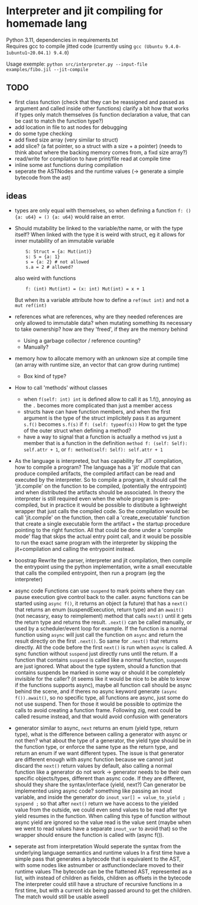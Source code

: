 # Interpreter and jit compiling for homemade lang

Python 3.11, dependencies in requirements.txt  
Requires gcc to compile jitted code (currently using `gcc (Ubuntu 9.4.0-1ubuntu1~20.04.1) 9.4.0`)

Usage exemple: `python src/interpreter.py --input-file examples/fibo.jil --jit-compile`

## TODO

- first class function (check that they can be reassigned and passed as argument and called inside other functions)
    clarify a bit how that works if types only match themselves (is function declaration a value, that can be cast to match the function type?)
- add location in file to ast nodes for debugging
- do some type checking
- add fixed size array (very similar to struct)
- add slice? (a fat pointer, so a struct with a size + a pointer) (needs to think about where the backing memory comes from, a fixd size array?)
- read/write for compilation to have print/file read at compile time
- inline some ast functions during compilation
- seperate the ASTNodes and the runtime values (-> generate a simple bytecode from the ast)

## ideas

- types are only equal with themselves, so when defining a function `f: () {a: u64} = () {a: u64}` would raise an error.

- Should mutability be linked to the variable/the name, or with the type itself?
    When linked with the type it is weird with struct, eg it allows for inner mutability of an immutable variable
    ```
        S: Struct = {a: Mut(int)}
        s: S = {a: 1}
        s = {a: 2} # not allowed
        s.a = 2 # allowed?
    ```
    also weird with functions
    ```
        f: (int) Mut(int) = (x: int) Mut(int) = x + 1
    ```
    But when its a variable attribute how to define a `ref(mut int)` and not a `mut ref(int)`

- references
    what are references, why are they needed
    references are only allowed to immutable data? when mutating something its necessary to take ownership?
    how are they 'freed', if they are the memory behind
    - Using a garbage collector / reference counting?
    - Manually?

- memory
    how to allocate memory with an unknown size at compile time (an array with runtime size, an vector that can grow during runtime)
    - Box kind of type?

- How to call 'methods' without classes
    - when `f(self: int) int` is defined allow to call it as 1.f(), annoying as the `.` becomes more complicated than just a member access
    - structs have can have function members, and when the first argument is the type of the struct implicitely pass it as argument `s.f()` becomes `s.f(s)` if `f: (self: typeof(s))`
        How to get the type of the outer struct when defining a method?
    - have a way to signal that a function is actually a method vs just a member that is a function in the definition `method f: (self: Self): self.attr + 1`, or `f: method(self: Self): self.attr + 1`


- As the language is interpreted, but has capability for JIT compilation, how to compile a program?
    The language has a 'jit' module that can produce compiled artifacts, the compiled artifact can be read and executed by the interpreter.
    So to compile a program, it should call the 'jit.compile' on the function to be compiled, (potentially the entrypoint) and when distributed the artifacts should be associated.
    In theory the interpreter is still required even when the whole program is pre-compiled, but in practice it would be possible to distibute a lightweight wrapper that just calls the compiled code. So the compilation would be: call 'jit.compile' on the function, then call a 'create_executable' function that create a single executable form the artifact + the startup procedure pointing to the right function. All that could be done under a 'compile mode' flag that skips the actual entry point call, and it would be possible to run the exact same program with the interpreter by skipping the jit+compilation and calling the entrypoint instead.

- boostrap
    Rewrite the parser, interpreter and jit compilation, then compile the entrypoint using the python implementation, write a small executable that calls the compiled entrypoint, then run a program (eg the interpreter)

- async code
    Functions can use `suspend` to mark points where they can pause execution give control back to the caller.
    async functions can be started using `async f()`, it returns an object (a future) that has a `next()` that returns an enum (suspendExecution, return type) and an `await()` (not necassry, easy to reimplement) method that calls `next()` until it gets the return type and returns the result.
    `.next()` can be called manually, or used by a scheduler/event loop for example.
    If the function is a normal function using `async` will just call the function on `async` and return the result directly on the first `.next()`. So same for `.next()` that returns directly. All the code before the first `next()` is run when `async` is called. A sync function without `suspend` just directly runs until the return.
    If a function that contains `suspend` is called like a normal function, `suspend`s are just ignored.
    What about the type system, should a function that contains suspends be marked in some way or should it be completely invisible for the caller? (it seems like it would be nice to be able to know if the functions supports async), maybe all function call should be async behind the scene, and if theres no async keyword generate `(async f()).await()`, so no specific type, all functions are async, just some do not use suspend. Then for those it would be possible to optimize the calls to avoid creating a function frame.
    Following zig, next could be called resume instead, and that would avoid confusion with generators

- generator
    similar to async, `next` returns an enum (yield type, return type), what is the difference between calling a generator with async or not then? what about the type of a generator, the yield type should be in the function type, or enforce the same type as the return type, and return an enum if we want different types. The issue is that generator are different enough with async function because we cannot just discard the `next()` return values by default, also calling a normal function like a generator do not work -> generator needs to be their own specific objects/types, different than async code. If they are different, should they share the syntax/interface (yield, next?)
    Can generator be implemented using async code? something like passing an inout variable, and inside the generator do `inout_var[] = value_to_yield ; syspend ;` so that after `next()` return we have access to the yielded value from the outside, we could even send values to be read after tye yield resumes in the function. When calling this type of function without async yield are ignored so the value read is the value sent (maybe when we went to read values have a separate `inout_var` to avoid that) so the wrapper should ensure the function is called with (async f()).

- seperate ast from interpretation
    Would seperate the syntax from the underlying language semantics and runtime values
    In a first time have a simple pass that generates a bytecode that is equivalent to the AST, with some nodes like astnumber or astfunctiondeclare moved to their runtime values
    The bytecode can be the flattened AST, represented as a list, with instead of children as fields, children as offsets in the bytecode
    The interpreter could still have a structure of recursive functions in a first time, but with a current idx being passed around to get the children. The match would still be usable aswell

